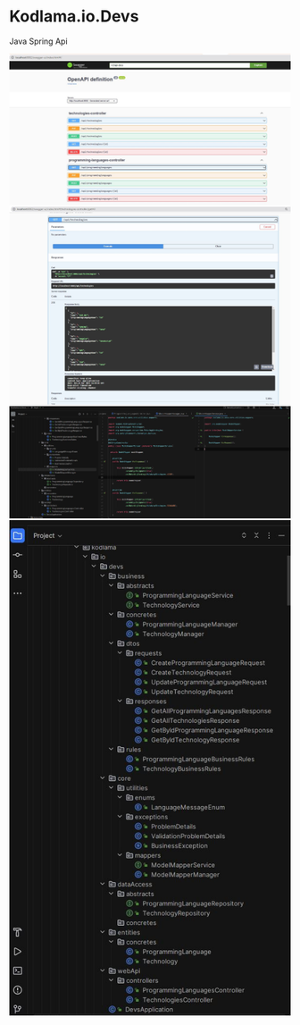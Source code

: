 # Kodlama.io.Devs
Java Spring Api 


 <img src="https://github.com/fdeniz07/Kodlama.io.Devs/blob/master/devs/img/Swagger1.JPG" />
 
 <img src="https://github.com/fdeniz07/Kodlama.io.Devs/blob/master/devs/img/Swagger2.JPG" />
  
 <img src="https://github.com/fdeniz07/Kodlama.io.Devs/blob/master/devs/img/ModelMapper.JPG" />
   
 <img src="https://github.com/fdeniz07/Kodlama.io.Devs/blob/master/devs/img/CodeTree.JPG" />
 
